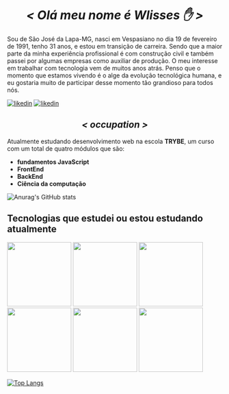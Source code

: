 <h1 align= "center"><em>&lt; Olá meu nome é Wlisses ✋ &gt;</em></h1>
<div>
  <p>Sou de São José da Lapa-MG, nasci em Vespasiano no dia 19 de fevereiro de 1991, tenho 31 anos, e estou em transição de carreira.
  Sendo que a maior parte da minha experiência profissional é com construção civil e também passei por algumas empresas como auxiliar de produção. O meu interesse em trabalhar com tecnologia vem de muitos anos atrás. Penso que o momento que estamos vivendo é o alge da evolução tecnológica humana, e eu gostaria muito de participar desse momento tão grandioso para todos nós.</p>
  
  [![likedin](https://img.shields.io/badge/Instagram-E4405F?style=for-the-badge&logo=instagram&logoColor=white)](https://instagran.com/wlissesfernando285/)
  [![likedin](https://img.shields.io/badge/LinkedIn-0077B5?style=for-the-badge&logo=linkedin&logoColor=white)](https://linkedin.com/in/wlissesfernando-6ba6a023a)
  
  <h2 align = "center"><em>&lt; occupation &gt;</em></h2>
  <p>Atualmente estudando desenvolvimento web na escola <strong>TRYBE</strong>, um curso com um total de quatro         módulos que são:</p>
  <ul>
    <li><strong>fundamentos JavaScript</strong></li>
    <li><strong>FrontEnd</strong></li>
    <li><strong>BackEnd</strong></li>
    <li><strong>Ciência da computação</strong></li>
  <ul/>
</div>
    
![Anurag's GitHub stats](https://github-readme-stats.vercel.app/api?username=wlis13&show_icons=true&theme=merko)
    
<h2>Tecnologias que estudei ou estou estudando atualmente</h2>

<img style="width: 150px" src="https://img.shields.io/badge/JavaScript-F7DF1E?style=for-the-badge&logo=javascript&logoColor=black"/>
<img style="width: 150px" src="https://img.shields.io/badge/HTML5-E34F26?style=for-the-badge&logo=html5&logoColor=white"/>
  
<img style="width: 150px" src="https://img.shields.io/badge/CSS3-1572B6?style=for-the-badge&logo=css3&logoColor=white"/>
<img style="width: 150px" src="https://img.shields.io/badge/React-20232A?style=for-the-badge&logo=react&logoColor=61DAFB"/>
  
<img style="width: 150px" src="https://img.shields.io/badge/Redux-593D88?style=for-the-badge&logo=redux&logoColor=white"/>
<img style="width: 150px" src="https://img.shields.io/badge/Jest-323330?style=for-the-badge&logo=Jest&logoColor=white"/>
                 
[![Top Langs](https://github-readme-stats.vercel.app/api/top-langs/?username=wlis13&layout=compact)](https://github.com/anuraghazra/github-readme-stats)
